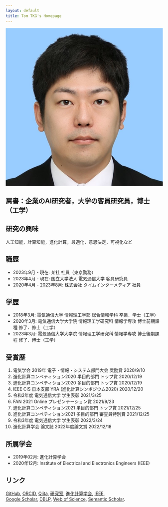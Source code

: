 ```yaml
---
layout: default
title: Tom TKG's Homepage
---
```


<img class="profile-picture" src="myface.jpg">

## 肩書：企業のAI研究者，大学の客員研究員，博士（工学）

## 研究の興味
人工知能，計算知能，進化計算，最適化，意思決定，可視化など

## 職歴
* 2023年9月 - 現在: 某社 社員（東京勤務）
* 2023年4月 - 現在: 国立大学法人 電気通信大学 客員研究員
* 2020年4月 - 2023年8月: 株式会社 タイムインターメディア 社員

## 学歴
* 2018年3月: 電気通信大学 情報理工学部 総合情報学科 卒業．学士（工学）
* 2020年3月: 電気通信大学大学院 情報理工学研究科 情報学専攻 博士前期課程 修了．修士（工学）
* 2023年3月: 電気通信大学大学院 情報理工学研究科 情報学専攻 博士後期課程 修了．博士（工学）

## 受賞歴
1. 電気学会 2019年 電子・情報・システム部門大会 奨励賞 2020/9/10
1. 進化計算コンペティション2020 単目的部門 トップ賞 2020/12/19
1. 進化計算コンペティション2020 多目的部門 トップ賞 2020/12/19
1. IEEE CIS 日本支部 YRA (進化計算シンポジウム2020) 2020/12/20
1. 令和2年度 電気通信大学 学生表彰 2021/3/25
1. FAN 2021 Online プレゼンテーション賞 2021/9/23
1. 進化計算コンペティション2021 単目的部門 トップ賞 2021/12/25
1. 進化計算コンペティション2021 多目的部門 審査員特別賞 2021/12/25
1. 令和3年度 電気通信大学 学生表彰 2022/3/24
1. 進化計算学会 論文誌 2022年度論文賞 2022/12/18 

## 所属学会
* 2019年02月: 進化計算学会
* 2020年12月: Institute of Electrical and Electronics Engineers (IEEE) 

## リンク
[GitHub](https://github.com/tomtkg), [ORCID](https://orcid.org/0000-0003-3748-9797), [Qiita](https://qiita.com/tomtkg), [研究室](https://nic.lab.uec.ac.jp/index.php/tomoakitakagi), [進化計算学会](http://www.jpnsec.org), [IEEE](https://ieee-collabratec.ieee.org/app/p/tomtkg),  
[Google Scholar](https://scholar.google.co.jp/citations?user=jsYC8NMAAAAJ), [DBLP](https://dblp.uni-trier.de/pers/hd/t/Takagi:Tomoaki), [Web of Science](https://www.webofscience.com/wos/author/record/AAF-1794-2021), [Semantic Scholar](https://www.semanticscholar.org/author/94460343).
